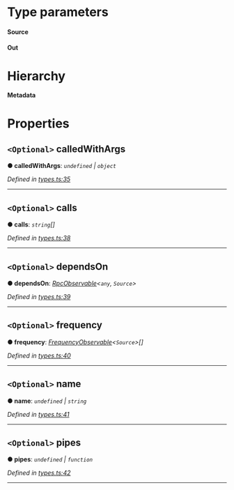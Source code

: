 

# Type parameters
#### Source 
#### Out 
# Hierarchy

**Metadata**

# Properties

<a id="calledwithargs"></a>

## `<Optional>` calledWithArgs

**● calledWithArgs**: *`undefined` \| `object`*

*Defined in [types.ts:35](https://github.com/paritytech/js-libs/blob/e961645/packages/light.js/src/types.ts#L35)*

___
<a id="calls"></a>

## `<Optional>` calls

**● calls**: *`string`[]*

*Defined in [types.ts:38](https://github.com/paritytech/js-libs/blob/e961645/packages/light.js/src/types.ts#L38)*

___
<a id="dependson"></a>

## `<Optional>` dependsOn

**● dependsOn**: *[RpcObservable](_types_.rpcobservable.md)<`any`, `Source`>*

*Defined in [types.ts:39](https://github.com/paritytech/js-libs/blob/e961645/packages/light.js/src/types.ts#L39)*

___
<a id="frequency"></a>

## `<Optional>` frequency

**● frequency**: *[FrequencyObservable](_types_.frequencyobservable.md)<`Source`>[]*

*Defined in [types.ts:40](https://github.com/paritytech/js-libs/blob/e961645/packages/light.js/src/types.ts#L40)*

___
<a id="name"></a>

## `<Optional>` name

**● name**: *`undefined` \| `string`*

*Defined in [types.ts:41](https://github.com/paritytech/js-libs/blob/e961645/packages/light.js/src/types.ts#L41)*

___
<a id="pipes"></a>

## `<Optional>` pipes

**● pipes**: *`undefined` \| `function`*

*Defined in [types.ts:42](https://github.com/paritytech/js-libs/blob/e961645/packages/light.js/src/types.ts#L42)*

___


